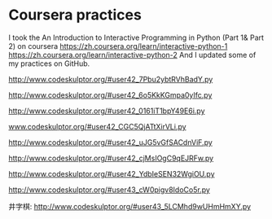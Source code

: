 # Coursera practices
I took the An Introduction to Interactive Programming in Python (Part 1& Part 2) on coursera
https://zh.coursera.org/learn/interactive-python-1
https://zh.coursera.org/learn/interactive-python-2
And I updated some of my practices on GitHub.

http://www.codeskulptor.org/#user42_7Pbu2ybtRVhBadY.py

http://www.codeskulptor.org/#user42_6o5KkKGmpa0yIfc.py

http://www.codeskulptor.org/#user42_0161iT1bpY49E6i.py

www.codeskulptor.org/#user42_CGC5QjATtXirVLi.py

http://www.codeskulptor.org/#user42_uJG5vGfSACdnViF.py

http://www.codeskulptor.org/#user42_cjMsIOgC9qEJRFw.py

http://www.codeskulptor.org/#user42_YdbIeSEN32WgiOU.py

http://www.codeskulptor.org/#user43_cW0pigv8IdoCo5r.py

井字棋:
http://www.codeskulptor.org/#user43_5LCMhd9wUHmHmXY.py

